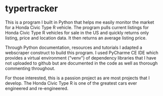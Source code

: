 # typertracker
This is a program I built in Python that helps me easily monitor the market for a Honda Civic Type R vehicle. The program pulls current listings for Honda Civic Type R vehicles for sale in the US and quickly returns only listing, price and location data. It then returns an average listing price.

Through Python documentation, resources and tutorials I adapted a webscraper construct to build this program. I used PyCharme CE IDE which provides a virtual environment ("venv") of dependency libraries that I have not uploaded to github but are documented in the code as well as thorough commenting throughout.

For those interested, this is a passion project as are most projects that I develop. The Honda Civic Type R is one of the greatest cars ever engineered and re-engineered.
